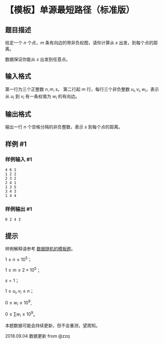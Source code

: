 # 【模板】单源最短路径（标准版）

## 题目描述

给定一个 $n$ 个点，$m$ 条有向边的带非负权图，请你计算从 $s$ 出发，到每个点的距离。

数据保证你能从 $s$ 出发到任意点。

## 输入格式

第一行为三个正整数 $n, m, s$。
第二行起 $m$ 行，每行三个非负整数 $u_i, v_i, w_i$，表示从 $u_i$ 到 $v_i$ 有一条权值为 $w_i$ 的有向边。

## 输出格式

输出一行 $n$ 个空格分隔的非负整数，表示 $s$ 到每个点的距离。

## 样例 #1

### 样例输入 #1
```
4 6 1
1 2 2
2 3 2
2 4 1
1 3 5
3 4 3
1 4 4
```

### 样例输出 #1

```
0 2 4 3
```

## 提示

样例解释请参考 [数据随机的模板题](https://www.luogu.org/problemnew/show/P3371)。

$1 \leq n \leq 10^5$；

$1 \leq m \leq 2\times 10^5$；

$s = 1$；

$1 \leq u_i, v_i\leq n$；

$0 \leq w_i \leq 10 ^ 9$,

$0 \leq \sum w_i \leq 10 ^ 9$。

本题数据可能会持续更新，但不会重测，望周知。

2018.09.04 数据更新 from @zzq
